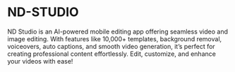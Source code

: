 # ND-STUDIO
ND Studio is an AI-powered mobile editing app offering seamless video and image editing. With features like 10,000+ templates, background removal, voiceovers, auto captions, and smooth video generation, it’s perfect for creating professional content effortlessly. Edit, customize, and enhance your videos with ease!
